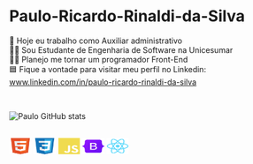 # Paulo-Ricardo-Rinaldi-da-Silva
🤵 Hoje eu trabalho como Auxiliar administrativo
<br>
👨‍🎓 Sou Estudante de Engenharia de Software na Unicesumar
<br>
👨‍💻 Planejo me tornar um programador Front-End
<br>
🟦 Fique a vontade para visitar meu perfil no Linkedin: www.linkedin.com/in/paulo-ricardo-rinaldi-da-silva

<br>

![Paulo GitHub stats](https://github-readme-stats.vercel.app/api?username=PauloRicardo&show_icons=true&theme=tokyonight)

<div style="display: inline_block"><br>
  <img align="center" alt="Paulo-HTML" height="30" width="40" src="https://raw.githubusercontent.com/devicons/devicon/master/icons/html5/html5-original.svg">
  <img align="center" alt="Paulo-CSS" height="30" width="40" src="https://raw.githubusercontent.com/devicons/devicon/master/icons/css3/css3-original.svg">
  <img align="center" alt="Paulo-Js" height="30" width="40" src="https://raw.githubusercontent.com/devicons/devicon/master/icons/javascript/javascript-plain.svg">
  <img align="center" alt="Paulo-Bootstrap" height="30" width="40" src="https://raw.githubusercontent.com/devicons/devicon/master/icons/bootstrap/bootstrap-original.svg">
  <img align="center" alt="Paulo-react" height="30" width="40" src="https://raw.githubusercontent.com/devicons/devicon/master/icons/react/react-original.svg">
</div>
